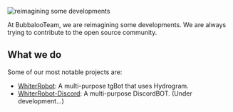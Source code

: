 ![reimagining some developments](https://telegra.ph/file/ac3dc6914087b05a35b4d.jpg)

At BubbalooTeam, we are reimagining some developments. We are always trying to contribute to the open source community.

## What we do

Some of our most notable projects are:
 - [WhiterRobot](https://github.com/BubbalooTeam/WhiterRobot): A multi-purpose tgBot that uses Hydrogram.
 - [WhiterRobot-Discord](https://github.com/BubbalooTeam/Discord-WhiterRobot): A multi-purpose DiscordBOT. (Under development...)
